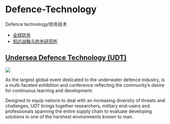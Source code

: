 # Defence-Technology
Defence technology/防务技术
- [全球防务](http://www.defence.org.cn/)
- [知远战略与防务研究所](http://www.knowfar.org.cn/)

## [Undersea Defence Technology (UDT)](https://www.udt-global.com)
![](https://preview.showoff.asp.events/047B0056-5056-B759-7AB818843F69A22E/__media/Hero/UDT_Website-1920x1080.jpg)

As the largest global event dedicated to the underwater defence industry, is a multi-faceted exhibition and conference reflecting the community’s desire for continuous learning and development.

Designed to equip nations to deal with an increasing diversity of threats and challenges, UDT brings together researchers, military end-users and professionals spanning the entire supply chain to evaluate developing solutions in one of the harshest environments known to man.
